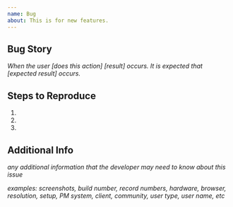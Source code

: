 ```yaml
---
name: Bug
about: This is for new features.
---
```


## Bug Story
_When the user [does this action] [result] occurs.
It is expected that [expected result] occurs._

## Steps to Reproduce
1. 
2.
3.

## Additional Info
_any additional information that the developer may need to know about this issue_

_examples: screenshots, build number, record numbers, hardware, browser, resolution, 
setup, PM system, client, community, user type, user name, etc_
